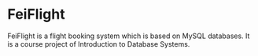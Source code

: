 # FeiFlight

FeiFlight is a flight booking system which is based on MySQL databases. It is a course project of Introduction to Database Systems.
